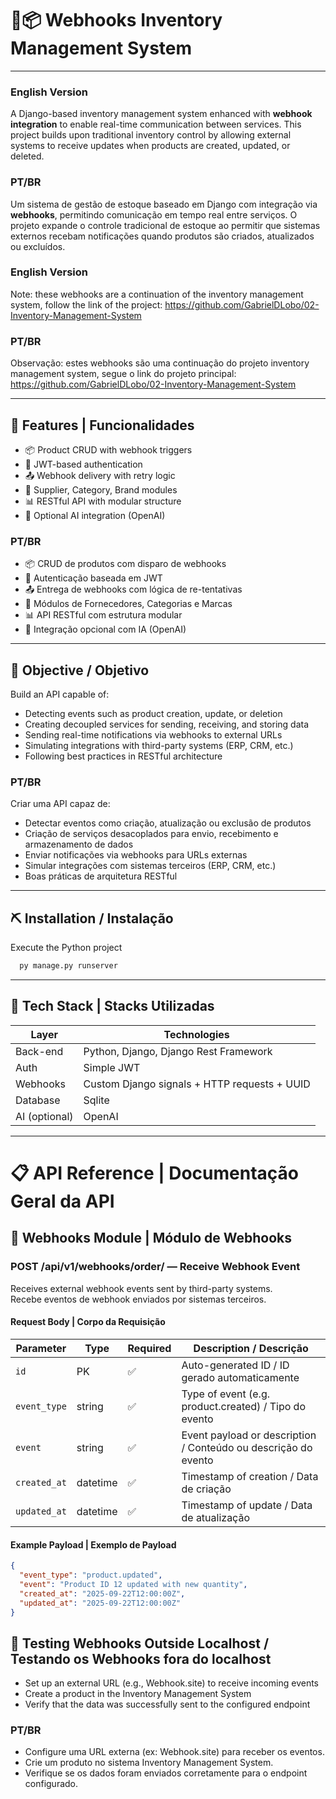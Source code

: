 # 🔗📦 Webhooks Inventory Management System

---

### English Version

A Django-based inventory management system enhanced with **webhook integration** to enable real-time communication between services. This project builds upon traditional inventory control by allowing external systems to receive updates when products are created, updated, or deleted.

### PT/BR

Um sistema de gestão de estoque baseado em Django com integração via **webhooks**, permitindo comunicação em tempo real entre serviços. O projeto expande o controle tradicional de estoque ao permitir que sistemas externos recebam notificações quando produtos são criados, atualizados ou excluídos.


### English Version
Note: these webhooks are a continuation of the inventory management system, follow the link of the project: https://github.com/GabrielDLobo/02-Inventory-Management-System


### PT/BR
Observação: estes webhooks são uma continuação do projeto inventory management system, segue o link do projeto principal: https://github.com/GabrielDLobo/02-Inventory-Management-System

---

## 🚀 Features | Funcionalidades

- 📦 Product CRUD with webhook triggers  
- 🔐 JWT-based authentication  
- 📤 Webhook delivery with retry logic  
- 🧾 Supplier, Category, Brand modules  
- 📊 RESTful API with modular structure  
- 🧠 Optional AI integration (OpenAI)

### PT/BR 

- 📦 CRUD de produtos com disparo de webhooks  
- 🔐 Autenticação baseada em JWT  
- 📤 Entrega de webhooks com lógica de re-tentativas  
- 🧾 Módulos de Fornecedores, Categorias e Marcas  
- 📊 API RESTful com estrutura modular  
- 🧠 Integração opcional com IA (OpenAI)

---

## 🚀 Objective / Objetivo

Build an API capable of:
- Detecting events such as product creation, update, or deletion  
- Creating decoupled services for sending, receiving, and storing data  
- Sending real-time notifications via webhooks to external URLs  
- Simulating integrations with third-party systems (ERP, CRM, etc.)  
- Following best practices in RESTful architecture

### PT/BR

Criar uma API capaz de:
- Detectar eventos como criação, atualização ou exclusão de produtos
- Criação de serviços desacoplados para envio, recebimento e armazenamento de dados
- Enviar notificações via webhooks para URLs externas
- Simular integrações com sistemas terceiros (ERP, CRM, etc.)
- Boas práticas de arquitetura RESTful

---

## ⛏️ Installation / Instalação

Execute the Python project

```bash
  py manage.py runserver
```

---

## 🧪 Tech Stack | Stacks Utilizadas

| Layer         | Technologies                                 |
|---------------|----------------------------------------------|
| Back-end      | Python, Django, Django Rest Framework        |
| Auth          | Simple JWT                                   |
| Webhooks      | Custom Django signals + HTTP requests + UUID |
| Database      | Sqlite                                       |
| AI (optional) | OpenAI                                       |

---

# 📋 API Reference | Documentação Geral da API

## 🔔 Webhooks Module | Módulo de Webhooks

### POST /api/v1/webhooks/order/ — Receive Webhook Event  
Receives external webhook events sent by third-party systems.  
Recebe eventos de webhook enviados por sistemas terceiros.

#### Request Body | Corpo da Requisição

| Parameter      | Type     | Required | Description / Descrição                     |
|----------------|----------|----------|---------------------------------------------|
| `id`           | PK       | ✅       | Auto-generated ID / ID gerado automaticamente |
| `event_type`   | string   | ✅       | Type of event (e.g. product.created) / Tipo do evento |
| `event`        | string   | ✅       | Event payload or description / Conteúdo ou descrição do evento |
| `created_at`   | datetime | ✅       | Timestamp of creation / Data de criação     |
| `updated_at`   | datetime | ✅       | Timestamp of update / Data de atualização   |

#### Example Payload | Exemplo de Payload

```json
{
  "event_type": "product.updated",
  "event": "Product ID 12 updated with new quantity",
  "created_at": "2025-09-22T12:00:00Z",
  "updated_at": "2025-09-22T12:00:00Z"
}
```

## 📡  Testing Webhooks Outside Localhost / Testando os Webhooks fora do localhost

- Set up an external URL (e.g., Webhook.site) to receive incoming events  
- Create a product in the Inventory Management System  
- Verify that the data was successfully sent to the configured endpoint

### PT/BR
- Configure uma URL externa (ex: Webhook.site) para receber os eventos.
- Crie um produto no sistema Inventory Management System.
- Verifique se os dados foram enviados corretamente para o endpoint configurado.